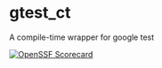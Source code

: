 # gtest_ct
A compile-time wrapper for google test

[![OpenSSF Scorecard](https://api.scorecard.dev/projects/github.com/mokyen/gtest_ct/badge)](https://scorecard.dev/viewer/?uri=github.com/mokyen/gtest_ct)
